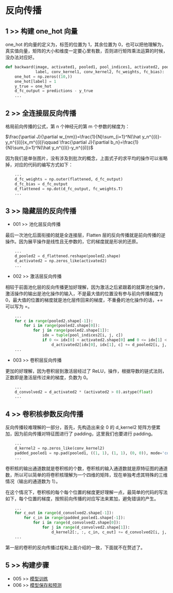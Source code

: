 # 反向传播

## 1 >> 构建 one_hot 向量

one_hot 的向量的定义为，标签的位置为 1，其余位置为 0，也可以把他理解为，真实值向量，矩阵的大小和维度一定要心里有数，否则进行矩阵乘法运算的时候，没办法对应好。

```python
def backward(image, activated1, pooled1, pool_indices1, activated2, pooled2, pool_indices2, flattened, predictions,
             label, conv_kernel1, conv_kernel2, fc_weights, fc_bias):
    one_hot = np.zeros((10,))
    one_hot[label] = 1
    y_true = one_hot
    d_fc_output = predictions - y_true
    ...
```

## 2 >> 全连接层反向传播

格局前向传播的公式，第 n 个神经元的第 m 个参数的梯度为：

$\frac{\partial J}{\partial w_{nm}}=\frac{1}{N}\sum_{i=1}^N(\hat y_n^{(i)}-y_n^{(i)})x_m^{(i)}\qquad \frac{\partial J}{\partial b_n}=\frac{1}{N}\sum_{i=1}^N(\hat y_n^{(i)}-y_n^{(i)})$

因为我们是单张图片，没有涉及到批次的概念，上面式子的求平均的操作可以省略掉，对应的代码的编写方式如下：

```python
    ...
    d_fc_weights = np.outer(flattened, d_fc_output)
    d_fc_bias = d_fc_output
    d_flattened = np.dot(d_fc_output, fc_weights.T)
    ...
```

## 3 >> 隐藏层的反向传播

- 001 >> 池化层反向传播

最后一次池化后面衔接的就是全连接层，Flatten 层的反向传播就是前向传播的逆操作。因为展平操作是线性且无参数的，它的梯度就是形状的还原。

```python
    ...
    d_pooled2 = d_flattened.reshape(pooled2.shape)
    d_activated2 = np.zeros_like(activated2)
    ...
```

- 002 >> 激活层反向传播

相较于前面池化层的反向传播更加好理解，因为激活之后紧跟着的就算池化操作，激活操作的输出是池化操作的输入，不是最大值的位置没有参与前向传播梯度为 0，最大值的位置的梯度就是池化层传回来的梯度，不重叠的池化操作的话，+= 可以写为 =。

```python
    ...
    for c in range(pooled2.shape[-1]):
        for i in range(pooled2.shape[0]):
            for j in range(pooled2.shape[1]):
                idx = tuple(pool_indices2[i, j, c])
                if 0 <= idx[0] < activated2.shape[0] and 0 <= idx[1] < activated2.shape[1]:
                    d_activated2[idx[0], idx[1], c] += d_pooled2[i, j, c]
    ...
```

- 003 >> 卷积层反向传播

更加的好理解，因为卷积层到激活层经过了 ReLU，操作，根据导数的链式法则，正数即是激活层传过来的梯度，负数为 0。

```python
    ...
    d_convolved2 = d_activated2 * (activated2 > 0).astype(float)
    ...
```

## 4 >> 卷积核参数反向传播

反向传播较难理解的一部分，首先，先构造出来全 0 的 d_kernel2 矩阵方便累加，因为前向传播对特征图进行了 padding，这里我们也要进行 padding。

```python
    ...
    d_kernel2 = np.zeros_like(conv_kernel2)
    padded_pooled1 = np.pad(pooled1, ((1, 1), (1, 1), (0, 0)), mode='constant', constant_values=0)
    ...
```

卷积核的输出通道数就是卷积核的个数，卷积核的输入通道数就是原特征图的通道数，所以可以简单的将卷积核理解为一个四维的矩阵，现在单独考虑其特殊的三维情况（输出的通道数为 1）。

在这个情况下，卷积核的每个每个位置的梯度更好理解一点，最简单的代码的写法如下，每个位置的梯度，按照前向传播的对应写法来累加，避免错误的产生。

```python
    ...
    for c_out in range(d_convolved2.shape[-1]):
        for c_in in range(padded_pooled1.shape[-1]):
            for i in range(d_convolved2.shape[0]):
                for j in range(d_convolved2.shape[1]):
                    d_kernel2[:, :, c_in, c_out] += d_convolved2[i, j, c_out] * padded_pooled1[i:i + 3, j:j + 3, c_in]
    ...
```

第一层的卷积的反向传播过程和上面介绍的一致，下面就不在赘述了。

## 5 >> 构建步骤

- 005 >> [模型训练](https://github.com/fangqing408/00-MNIST/blob/master/recognition/005.md)
- 006 >> [模型保存和预测](https://github.com/fangqing408/00-MNIST/blob/master/recognition/006.md)
